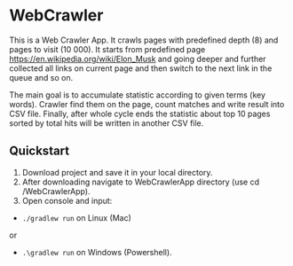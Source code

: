 # WebCrawler
This is a Web Crawler App. It crawls pages with predefined depth (8) and pages to visit (10 000).
It starts from predefined page https://en.wikipedia.org/wiki/Elon_Musk and going deeper and further collected all links 
on current page and then switch to the next link in the queue and so on.

The main goal is to accumulate statistic according to given terms (key words). Crawler find them on the page, 
count matches and write result into CSV file. Finally, after whole cycle ends the statistic about top 10 pages sorted 
by total hits will be written in another CSV file.


## Quickstart
1. Download project and save it in your local directory.
2. After downloading navigate to WebCrawlerApp directory (use cd /WebCrawlerApp).
3. Open console and input:
- `./gradlew run` on Linux (Mac) 
   
or
-  `.\gradlew run` on Windows (Powershell).
   
   
